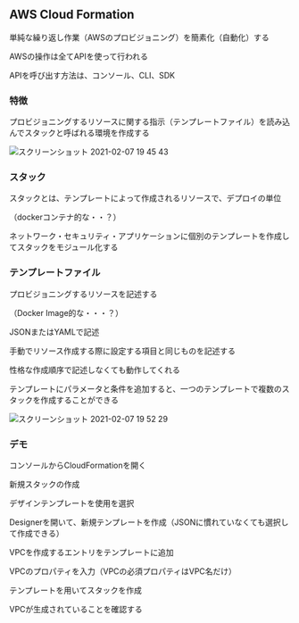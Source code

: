 ## AWS Cloud Formation

単純な繰り返し作業（AWSのプロビジョニング）を簡素化（自動化）する

AWSの操作は全てAPIを使って行われる

APIを呼び出す方法は、コンソール、CLI、SDK

### 特徴

プロビジョニングするリソースに関する指示（テンプレートファイル）を読み込んでスタックと呼ばれる環境を作成する

![スクリーンショット 2021-02-07 19 45 43](https://user-images.githubusercontent.com/56820273/107144213-12131100-697d-11eb-956a-d99d5b4750ff.png)

### スタック

スタックとは、テンプレートによって作成されるリソースで、デプロイの単位

（dockerコンテナ的な・・？）

ネットワーク・セキュリティ・アプリケーションに個別のテンプレートを作成してスタックをモジュール化する

### テンプレートファイル

プロビジョニングするリソースを記述する

（Docker Image的な・・・？）

JSONまたはYAMLで記述

手動でリソース作成する際に設定する項目と同じものを記述する

性格な作成順序で記述しなくても動作してくれる

テンプレートにパラメータと条件を追加すると、一つのテンプレートで複数のスタックを作成することができる

![スクリーンショット 2021-02-07 19 52 29](https://user-images.githubusercontent.com/56820273/107144357-0411c000-697e-11eb-9ef1-39ca3d10daba.png)

### デモ

コンソールからCloudFormationを開く

新規スタックの作成

デザインテンプレートを使用を選択

Designerを開いて、新規テンプレートを作成（JSONに慣れていなくても選択して作成できる）

VPCを作成するエントリをテンプレートに追加

VPCのプロパティを入力（VPCの必須プロパティはVPC名だけ）

テンプレートを用いてスタックを作成

VPCが生成されていることを確認する
